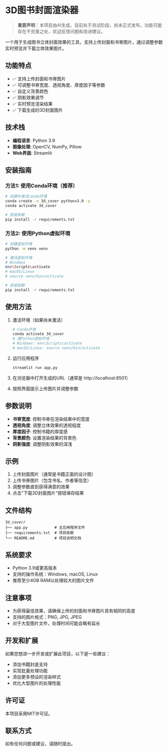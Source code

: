 # 3D图书封面渲染器

> **重要声明**：本项目由AI生成，目前处于测试阶段，尚未正式发布。功能可能存在不完善之处，欢迎反馈问题和改进建议。

一个用于生成图书立体封面效果的工具，支持上传封面和书脊图片，通过调整参数实时预览并下载立体效果图片。

## 功能特点

- ✅ 支持上传封面和书脊图片
- ✅ 可调整书脊宽度、透视角度、厚度因子等参数
- ✅ 自定义背景颜色
- ✅ 阴影效果调节
- ✅ 实时预览渲染结果
- ✅ 下载生成的3D封面图片

## 技术栈

- **编程语言**: Python 3.9
- **图像处理**: OpenCV, NumPy, Pillow
- **Web界面**: Streamlit

## 安装指南

### 方法1: 使用Conda环境（推荐）

```bash
# 创建并激活conda环境
conda create -n 3d_cover python=3.9 -y
conda activate 3d_cover

# 安装依赖
pip install -r requirements.txt
```

### 方法2: 使用Python虚拟环境

```bash
# 创建虚拟环境
python -m venv venv

# 激活虚拟环境
# Windows
env\Scripts\activate
# macOS/Linux
# source venv/bin/activate

# 安装依赖
pip install -r requirements.txt
```

## 使用方法

1. 激活环境（如果尚未激活）
   ```bash
   # Conda环境
   conda activate 3d_cover
   # 或Python虚拟环境
   # Windows: env\Scripts\activate
   # macOS/Linux: source venv/bin/activate
   ```

2. 运行应用程序
   ```bash
   streamlit run app.py
   ```

3. 在浏览器中打开生成的URL（通常是 http://localhost:8501）

4. 按照界面提示上传图片并调整参数

## 参数说明

- **书脊宽度**: 控制书脊在渲染结果中的宽度
- **透视角度**: 调整立体效果的透视程度
- **厚度因子**: 控制书籍的厚度感
- **背景颜色**: 设置渲染结果的背景色
- **阴影强度**: 调整阴影效果的深浅

## 示例

1. 上传封面图片（通常是书籍正面的设计图）
2. 上传书脊图片（包含书名、作者等信息）
3. 调整参数直到获得满意的效果
4. 点击"下载3D封面图片"按钮保存结果

## 文件结构

```
3d_cover/
├── app.py            # 主应用程序文件
├── requirements.txt  # 项目依赖
└── README.md         # 项目说明文档
```

## 系统要求

- Python 3.9或更高版本
- 支持的操作系统：Windows, macOS, Linux
- 推荐至少4GB RAM以处理较大的图片文件

## 注意事项

- 为获得最佳效果，请确保上传的封面和书脊图片具有相同的高度
- 支持的图片格式：PNG, JPG, JPEG
- 对于大型图片文件，处理时间可能会略有延长

## 开发和扩展

如果您想进一步开发或扩展此项目，以下是一些建议：

- 添加书籍封底支持
- 实现批量处理功能
- 添加更多预设的渲染样式
- 优化大型图片的处理性能

## 许可证

本项目采用MIT许可证。

## 联系方式

如有任何问题或建议，请随时提出。